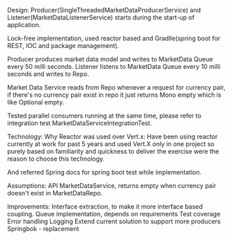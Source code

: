 Design:
Producer(SingleThreadedMarketDataProducerService) and Listener(MarketDataListenerService) starts during the start-up of application.

Lock-free implementation, used reactor based and Gradlle(spring boot for REST, IOC and package management).

Producer produces market data model and writes to MarketData Queue every 50 milli seconds.
Listener listens to MarketData Queue every 10 milli seconds and writes to Repo.

Market Data Service reads from Repo whenever a request for currency pair,
if there's no currency pair exist in repo it just returns Mono empty which is like Optional empty.

Tested parallel consumers running at the same time, please refer to integration test MarketDataServiceIntegrationTest.

Technology:
Why Reactor was used over Vert.x: Have been using reactor currently at work for past 5 years and 
used Vert.X only in one project so purely based on familiarity and quickness to deliver the exercise were the reason to choose this technology.

And referred Spring docs for spring boot test while implementation.

Assumptions:
API MarketDataService, returns empty when currency pair doesn't exist in MarketDataRepo.

Improvements:
Interface extraction, to make it more interface based coupling.
Queue implementation, depends on requirements
Test coverage
Error handling 
Logging
Extend current solution to support more producers
Springbok - replacement


